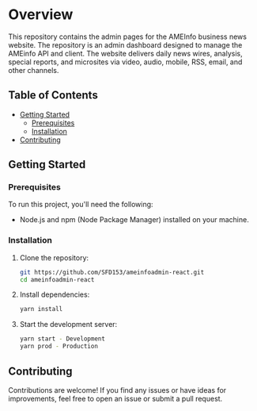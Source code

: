 # Overview

This repository contains the admin pages for the AMEInfo business news website. The repository is an admin dashboard designed to manage the AMEinfo API and client. The website delivers daily news wires, analysis, special reports, and microsites via video, audio, mobile, RSS, email, and other channels.

## Table of Contents

- [Getting Started](#getting-started)
  - [Prerequisites](#prerequisites)
  - [Installation](#installation)
- [Contributing](#contributing)

## Getting Started

### Prerequisites

To run this project, you'll need the following:

- Node.js and npm (Node Package Manager) installed on your machine.

### Installation

1. Clone the repository:

   ```sh
   git https://github.com/SFD153/ameinfoadmin-react.git
   cd ameinfoadmin-react

2. Install dependencies:

    ```sh
    yarn install

3. Start the development server:

    ```sh
    yarn start - Development
    yarn prod - Production

## Contributing
Contributions are welcome! If you find any issues or have ideas for improvements, feel free to open an issue or submit a pull request.
